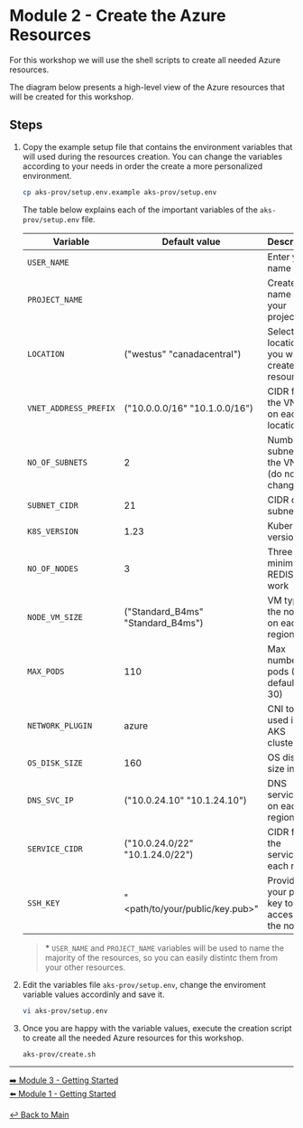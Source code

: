# Module 2 - Create the Azure Resources

For this workshop we will use the shell scripts to create all needed Azure resources.

The diagram below presents a high-level view of the Azure resources that will be created for this workshop.

## Steps

1. Copy the example setup file that contains the environment variables that will used during the resources creation. You can change the variables according to your needs in order the create a more personalized environment.

   ```bash
   cp aks-prov/setup.env.example aks-prov/setup.env
   ```

   The table below explains each of the important variables of the `aks-prov/setup.env` file.

   | Variable | Default value | Description|
   |---|---|---|
   | `USER_NAME` | <your-name-here> | Enter your name __*__|
   | `PROJECT_NAME` | <your-project-name-here> | Create a name for your project __*__ |
   | `LOCATION` | ("westus" "canadacentral") | Select that locations you want to create the resources |
   | `VNET_ADDRESS_PREFIX` | ("10.0.0.0/16" "10.1.0.0/16") | CIDR for the VNET on each location |
   | `NO_OF_SUBNETS` | 2| Number of subnets in the VNET (do not change) |
   | `SUBNET_CIDR` | 21 | CIDR of the subnets |
   | `K8S_VERSION` | 1.23 | Kubernetes version |
   | `NO_OF_NODES` | 3 | Three is the minimun for REDIS to work |
   | `NODE_VM_SIZE` | ("Standard_B4ms" "Standard_B4ms") | VM type for the nodes on each region |
   | `MAX_PODS` | 110 | Max number of pods (AKS default is 30) |
   | `NETWORK_PLUGIN` |  azure | CNI to be used in the AKS clusters |
   | `OS_DISK_SIZE` | 160 | OS disk size in GB |
   | `DNS_SVC_IP` | ("10.0.24.10" "10.1.24.10") | DNS service IP on each region |
   | `SERVICE_CIDR` | ("10.0.24.0/22" "10.1.24.0/22")| CIDR for the services on each region |
   | `SSH_KEY` | "<path/to/your/public/key.pub>" | Provide your public key to gain access to the nodes |


   > __*__ `USER_NAME` and `PROJECT_NAME` variables will be used to name the majority of the resources, so you can easily distintc them from your other resources.

2. Edit the variables file `aks-prov/setup.env`, change the enviroment variable values accordinly and save it.

   ```bash
   vi aks-prov/setup.env
   ```

3. Once you are happy with the variable values, execute the creation script to create all the needed Azure resources for this workshop.
   
   ```bash
   aks-prov/create.sh
   ```

---

[:arrow_right: Module 3 - Getting Started](/modules/module-03-connect-calicocloud.md)  <br>
[:arrow_left: Module 1 - Getting Started](/modules/module-01-getting-started.md)  <br>

[:leftwards_arrow_with_hook: Back to Main](/README.md)


